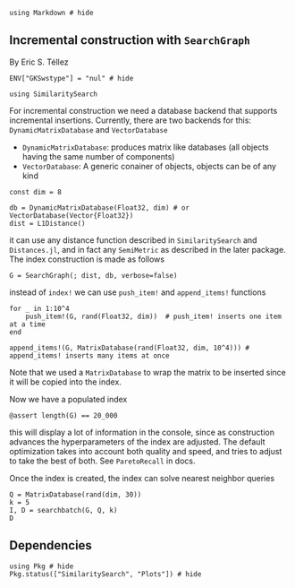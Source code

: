 <!--This file was generated, do not modify it.-->
````julia:ex1
using Markdown # hide
````

## Incremental construction with `SearchGraph`
By Eric S. Téllez

````julia:ex2
ENV["GKSwstype"] = "nul" # hide

using SimilaritySearch
````

For incremental construction we need a database backend that supports incremental insertions.
Currently, there are two backends for this: `DynamicMatrixDatabase` and `VectorDatabase`

- `DynamicMatrixDatabase`: produces matrix like databases (all objects having the same number of components)
- `VectorDatabase`: A generic conainer of objects, objects can be of any kind

````julia:ex3
const dim = 8

db = DynamicMatrixDatabase(Float32, dim) # or VectorDatabase(Vector{Float32})
dist = L1Distance()
````

it can use any distance function described in `SimilaritySearch` and `Distances.jl`,
and in fact any `SemiMetric` as described in the later package.
The index construction is made as follows

````julia:ex4
G = SearchGraph(; dist, db, verbose=false)
````

instead of `index!` we can use `push_item!` and `append_items!` functions

````julia:ex5
for _ in 1:10^4
    push_item!(G, rand(Float32, dim))  # push_item! inserts one item at a time
end

append_items!(G, MatrixDatabase(rand(Float32, dim, 10^4))) # append_items! inserts many items at once
````

Note that we used a `MatrixDatabase` to wrap the matrix to be inserted since it will be
copied into the index.

Now we have a populated index

````julia:ex6
@assert length(G) == 20_000
````

this will display a lot of information in the console, since as construction advances
the hyperparameters of the index are adjusted. The default optimization takes into account
both quality and speed, and tries to adjust to take the best of both.
See `ParetoRecall` in docs.

Once the index is created, the index can solve nearest neighbor queries

````julia:ex7
Q = MatrixDatabase(rand(dim, 30))
k = 5
I, D = searchbatch(G, Q, k)
D
````

## Dependencies

````julia:ex8
using Pkg # hide
Pkg.status(["SimilaritySearch", "Plots"]) # hide
````

